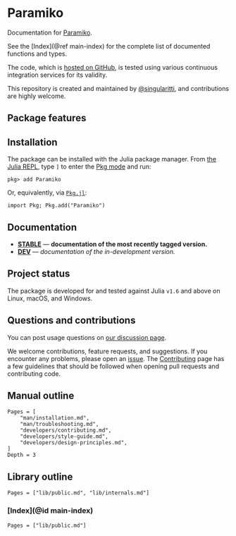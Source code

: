 # Paramiko

Documentation for [Paramiko](https://github.com/singularitti/Paramiko.jl).

See the [Index](@ref main-index) for the complete list of documented functions
and types.

The code, which is [hosted on GitHub](https://github.com/singularitti/Paramiko.jl), is tested
using various continuous integration services for its validity.

This repository is created and maintained by
[@singularitti](https://github.com/singularitti), and contributions are highly welcome.

## Package features



## Installation

The package can be installed with the Julia package manager.
From [the Julia REPL](https://docs.julialang.org/en/v1/stdlib/REPL/), type `]` to enter
the [Pkg mode](https://docs.julialang.org/en/v1/stdlib/REPL/#Pkg-mode) and run:

```julia-repl
pkg> add Paramiko
```

Or, equivalently, via [`Pkg.jl`](https://pkgdocs.julialang.org/v1/):

```@repl
import Pkg; Pkg.add("Paramiko")
```

## Documentation

- [**STABLE**](https://singularitti.github.io/Paramiko.jl/stable) — **documentation of the most recently tagged version.**
- [**DEV**](https://singularitti.github.io/Paramiko.jl/dev) — _documentation of the in-development version._

## Project status

The package is developed for and tested against Julia `v1.6` and above on Linux, macOS, and
Windows.

## Questions and contributions

You can post usage questions on
[our discussion page](https://github.com/singularitti/Paramiko.jl/discussions).

We welcome contributions, feature requests, and suggestions. If you encounter any problems,
please open an [issue](https://github.com/singularitti/Paramiko.jl/issues).
The [Contributing](@ref) page has
a few guidelines that should be followed when opening pull requests and contributing code.

## Manual outline

```@contents
Pages = [
    "man/installation.md",
    "man/troubleshooting.md",
    "developers/contributing.md",
    "developers/style-guide.md",
    "developers/design-principles.md",
]
Depth = 3
```

## Library outline

```@contents
Pages = ["lib/public.md", "lib/internals.md"]
```

### [Index](@id main-index)

```@index
Pages = ["lib/public.md"]
```
